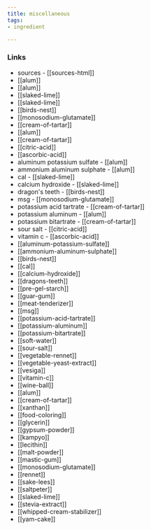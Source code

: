 ```yaml
---
title: miscellaneous
tags:
- ingredient

---
```



### Links

* sources - [[sources-html]]
* [[alum]]
* [[alum]]
* [[slaked-lime]]
* [[slaked-lime]]
* [[birds-nest]]
* [[monosodium-glutamate]]
* [[cream-of-tartar]]
* [[alum]]
* [[cream-of-tartar]]
* [[citric-acid]]
* [[ascorbic-acid]]
* aluminum potassium sulfate - [[alum]]
* ammonium aluminum sulphate - [[alum]]
* cal - [[slaked-lime]]
* calcium hydroxide - [[slaked-lime]]
* dragon's teeth - [[birds-nest]]
* msg - [[monosodium-glutamate]]
* potassium acid tartrate - [[cream-of-tartar]]
* potassium aluminum - [[alum]]
* potassium bitartrate - [[cream-of-tartar]]
* sour salt - [[citric-acid]]
* vitamin c - [[ascorbic-acid]]
* [[aluminum-potassium-sulfate]]
* [[ammonium-aluminum-sulphate]]
* [[birds-nest]]
* [[cal]]
* [[calcium-hydroxide]]
* [[dragons-teeth]]
* [[pre-gel-starch]]
* [[guar-gum]]
* [[meat-tenderizer]]
* [[msg]]
* [[potassium-acid-tartrate]]
* [[potassium-aluminum]]
* [[potassium-bitartrate]]
* [[soft-water]]
* [[sour-salt]]
* [[vegetable-rennet]]
* [[vegetable-yeast-extract]]
* [[vesiga]]
* [[vitamin-c]]
* [[wine-ball]]
* [[alum]]
* [[cream-of-tartar]]
* [[xanthan]]
* [[food-coloring]]
* [[glycerin]]
* [[gypsum-powder]]
* [[kampyo]]
* [[lecithin]]
* [[malt-powder]]
* [[mastic-gum]]
* [[monosodium-glutamate]]
* [[rennet]]
* [[sake-lees]]
* [[saltpeter]]
* [[slaked-lime]]
* [[stevia-extract]]
* [[whipped-cream-stabilizer]]
* [[yam-cake]]
